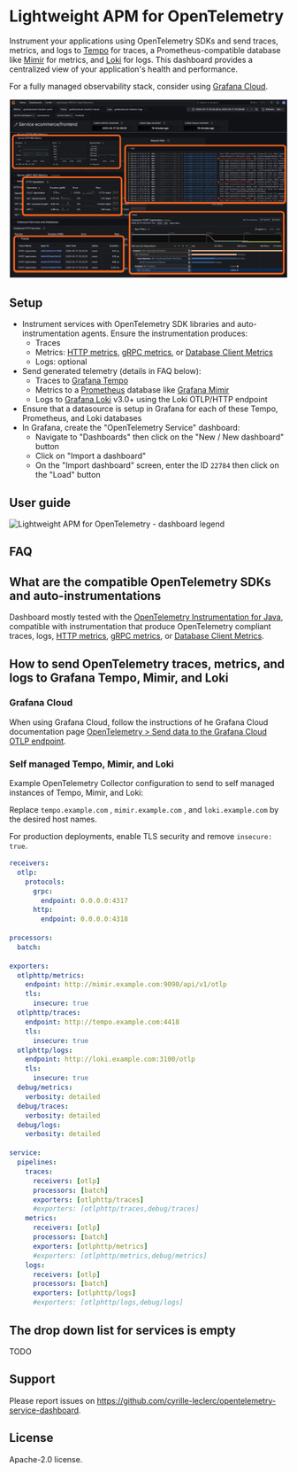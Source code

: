 # Lightweight APM for OpenTelemetry

Instrument your applications using OpenTelemetry SDKs and send traces, metrics, and logs to [Tempo](https://grafana.com/oss/tempo/) for traces, a Prometheus-compatible database like [Mimir](https://grafana.com/oss/mimir/) for metrics, and [Loki](https://grafana.com/oss/loki/) for logs. This dashboard provides a centralized view of your application's health and performance.  

For a fully managed observability stack, consider using [Grafana Cloud](https://grafana.com/products/cloud/).

![Lightweight APM for OpenTelemetry - highlights](docs/images/lightweight-apm-dashboard-highlights.png)

## Setup

* Instrument services with OpenTelemetry SDK libraries and auto-instrumentation agents. Ensure the instrumentation produces:
  * Traces
  * Metrics: [HTTP metrics](https://opentelemetry.io/docs/specs/semconv/http/http-metrics/), [gRPC metrics](https://opentelemetry.io/docs/specs/semconv/rpc/rpc-metrics/), or [Database Client Metrics](https://opentelemetry.io/docs/specs/semconv/database/database-metrics/)
  * Logs: optional
* Send generated telemetry (details in FAQ below):
  * Traces to [Grafana Tempo](https://grafana.com/oss/tempo/)
  * Metrics to a [Prometheus](https://prometheus.io/) database like [Grafana Mimir](https://grafana.com/oss/mimir/)
  * Logs to [Grafana Loki](https://grafana.com/oss/loki/) v3.0+ using the Loki OTLP/HTTP endpoint
* Ensure that a datasource is setup in Grafana for each of these Tempo, Prometheus, and Loki databases
* In Grafana, create the "OpenTelemetry Service" dashboard:
  * Navigate to "Dashboards" then click on the "New / New dashboard" button
  * Click on "Import a dashboard"
  * On the "Import dashboard" screen, enter the ID `22784` then click on the "Load" button

## User guide

![Lightweight APM for OpenTelemetry - dashboard legend](docs/images/lightweight-apm-dashboard-legend.png)

## FAQ

## What are the compatible OpenTelemetry SDKs and auto-instrumentations

Dashboard mostly tested with the [OpenTelemetry Instrumentation for Java](https://github.com/open-telemetry/opentelemetry-java-instrumentation),
compatible with instrumentation that produce OpenTelemetry compliant traces, logs, [HTTP metrics](https://opentelemetry.io/docs/specs/semconv/http/http-metrics/), [gRPC metrics](https://opentelemetry.io/docs/specs/semconv/rpc/rpc-metrics/), or [Database Client Metrics](https://opentelemetry.io/docs/specs/semconv/database/database-metrics/).

## How to send OpenTelemetry traces, metrics, and logs to Grafana Tempo, Mimir, and Loki

### Grafana Cloud

When using Grafana Cloud, follow the instructions of he Grafana Cloud documentation page
 [OpenTelemetry > Send data to the Grafana Cloud OTLP endpoint](https://grafana.com/docs/grafana-cloud/send-data/otlp/send-data-otlp/).

### Self managed Tempo, Mimir, and Loki

Example OpenTelemetry Collector configuration to send to self managed instances of Tempo, Mimir, and Loki:

Replace `tempo.example.com` , `mimir.example.com` , and `loki.example.com` by the desired host names.

For production deployments, enable TLS security and remove `insecure: true`.

```yaml
receivers:
  otlp:
    protocols:
      grpc:
        endpoint: 0.0.0.0:4317
      http:
        endpoint: 0.0.0.0:4318

processors:
  batch:

exporters:
  otlphttp/metrics:
    endpoint: http://mimir.example.com:9090/api/v1/otlp
    tls:
      insecure: true
  otlphttp/traces:
    endpoint: http://tempo.example.com:4418
    tls:
      insecure: true
  otlphttp/logs:
    endpoint: http://loki.example.com:3100/otlp
    tls:
      insecure: true
  debug/metrics:
    verbosity: detailed
  debug/traces:
    verbosity: detailed
  debug/logs:
    verbosity: detailed

service:
  pipelines:
    traces:
      receivers: [otlp]
      processors: [batch]
      exporters: [otlphttp/traces]
      #exporters: [otlphttp/traces,debug/traces]
    metrics:
      receivers: [otlp]
      processors: [batch]
      exporters: [otlphttp/metrics]
      #exporters: [otlphttp/metrics,debug/metrics]
    logs:
      receivers: [otlp]
      processors: [batch]
      exporters: [otlphttp/logs]
      #exporters: [otlphttp/logs,debug/logs]
```

## The drop down list for services is empty

TODO

## Support

Please report issues on https://github.com/cyrille-leclerc/opentelemetry-service-dashboard.

## License

 Apache-2.0 license.

